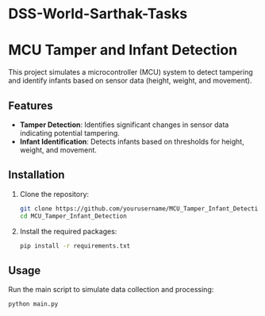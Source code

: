 # DSS-World-Sarthak-Tasks
# MCU Tamper and Infant Detection

This project simulates a microcontroller (MCU) system to detect tampering and identify infants based on sensor data (height, weight, and movement).

## Features
- **Tamper Detection**: Identifies significant changes in sensor data indicating potential tampering.
- **Infant Identification**: Detects infants based on thresholds for height, weight, and movement.

## Installation
1. Clone the repository:
    ```bash
    git clone https://github.com/yourusername/MCU_Tamper_Infant_Detection.git
    cd MCU_Tamper_Infant_Detection
    ```
2. Install the required packages:
    ```bash
    pip install -r requirements.txt
    ```

## Usage
Run the main script to simulate data collection and processing:
```bash
python main.py
